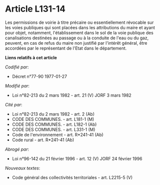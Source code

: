 # Article L131-14

Les permissions de voirie à titre précaire ou essentiellement révocable sur les voies publiques qui sont placées dans les
attributions du maire et ayant pour objet, notamment, l'établissement dans le sol de la voie publique des canalisations
destinées au passage ou à la conduite de l'eau ou du gaz, peuvent, en cas de refus du maire non justifié par l'intérêt
général, être accordées par le représentant de l'Etat dans le département.

**Liens relatifs à cet article**

_Codifié par_:

  - Décret n°77-90 1977-01-27

_Modifié par_:

  - Loi n°82-213 du 2 mars 1982 - art. 21 (V) JORF 3 mars 1982

_Cité par_:

  - Loi n°82-213 du 2 mars 1982 - art. 2 (Ab)
  - CODE DES COMMUNES. - art. L181-1 (M)
  - CODE DES COMMUNES. - art. L182-1 (Ab)
  - CODE DES COMMUNES. - art. L331-1 (M)
  - Code de l'environnement - art. R*241-41 (Ab)
  - Code rural - art. R*241-41 (Ab)

_Abrogé par_:

  - Loi n°96-142 du 21 février 1996 - art. 12 (V) JORF 24 février 1996

_Nouveaux textes_:

  - Code général des collectivités territoriales - art. L2215-5 (V)

